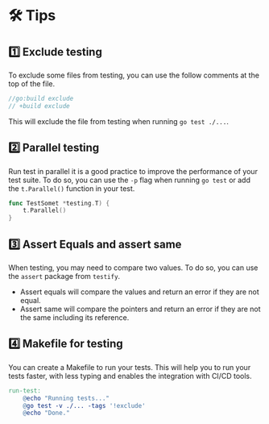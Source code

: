 # 🛠️ Tips

## 1️⃣ Exclude testing

To exclude some files from testing, you can use the follow comments at the top of the file.

```go
//go:build exclude
// +build exclude
```

This will exclude the file from testing when running `go test ./...`.

## 2️⃣ Parallel testing

Run test in parallel it is a good practice to improve the performance of your test suite. 
To do so, you can use the `-p` flag when running `go test` or add the `t.Parallel()` function in your test.

```go 
func TestSomet *testing.T) {
    t.Parallel()
}
```

## 3️⃣ Assert Equals and assert same

When testing, you may need to compare two values. To do so, you can use the `assert` package from `testify`.

- Assert equals will compare the values and return an error if they are not equal.
- Assert same will compare the pointers and return an error if they are not the same including its reference.


## 4️⃣ Makefile for testing

You can create a Makefile to run your tests. This will help you to run your tests faster, with less typing and enables the integration with CI/CD tools.

```makefile
run-test:
    @echo "Running tests..."
    @go test -v ./... -tags '!exclude'
    @echo "Done."
```